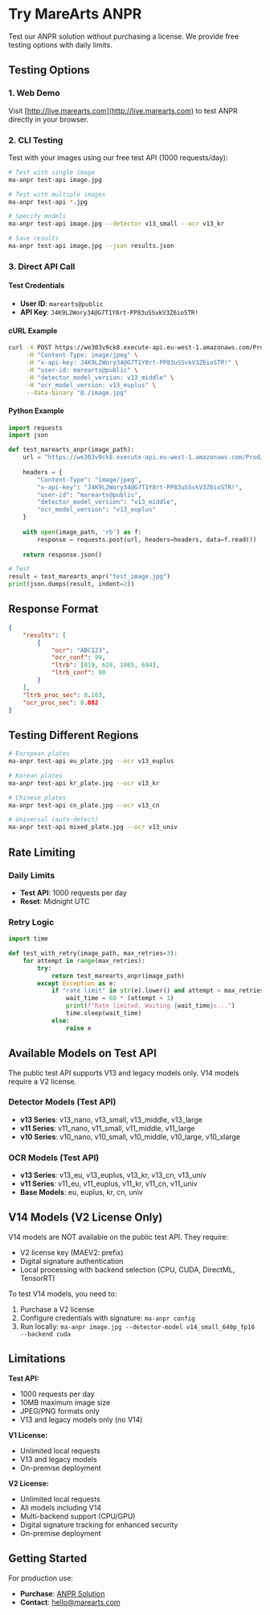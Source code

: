 # Try MareArts ANPR

Test our ANPR solution without purchasing a license. We provide free testing options with daily limits.

## Testing Options

### 1. Web Demo
Visit [http://live.marearts.com](http://live.marearts.com) to test ANPR directly in your browser.

### 2. CLI Testing

Test with your images using our free test API (1000 requests/day):

```bash
# Test with single image
ma-anpr test-api image.jpg

# Test with multiple images
ma-anpr test-api *.jpg

# Specify models
ma-anpr test-api image.jpg --detector v13_small --ocr v13_kr

# Save results
ma-anpr test-api image.jpg --json results.json
```

### 3. Direct API Call

#### Test Credentials
- **User ID**: `marearts@public`
- **API Key**: `J4K9L2Wory34@G7T1Y8rt-PP83uSSvkV3Z6ioSTR!`

#### cURL Example
```bash
curl -X POST https://we303v9ck8.execute-api.eu-west-1.amazonaws.com/Prod/marearts_anpr \
     -H "Content-Type: image/jpeg" \
     -H "x-api-key: J4K9L2Wory34@G7T1Y8rt-PP83uSSvkV3Z6ioSTR!" \
     -H "user-id: marearts@public" \
     -H "detector_model_version: v13_middle" \
     -H "ocr_model_version: v13_euplus" \
     --data-binary "@./image.jpg"
```

#### Python Example
```python
import requests
import json

def test_marearts_anpr(image_path):
    url = "https://we303v9ck8.execute-api.eu-west-1.amazonaws.com/Prod/marearts_anpr"
    
    headers = {
        "Content-Type": "image/jpeg",
        "x-api-key": "J4K9L2Wory34@G7T1Y8rt-PP83uSSvkV3Z6ioSTR!",
        "user-id": "marearts@public",
        "detector_model_version": "v13_middle",
        "ocr_model_version": "v13_euplus"
    }
    
    with open(image_path, 'rb') as f:
        response = requests.post(url, headers=headers, data=f.read())
    
    return response.json()

# Test
result = test_marearts_anpr("test_image.jpg")
print(json.dumps(result, indent=2))
```

## Response Format

```json
{
    "results": [
        {
            "ocr": "ABC123",
            "ocr_conf": 99,
            "ltrb": [819, 628, 1085, 694],
            "ltrb_conf": 90
        }
    ],
    "ltrb_proc_sec": 0.163,
    "ocr_proc_sec": 0.082
}
```

## Testing Different Regions

```bash
# European plates
ma-anpr test-api eu_plate.jpg --ocr v13_euplus

# Korean plates
ma-anpr test-api kr_plate.jpg --ocr v13_kr

# Chinese plates
ma-anpr test-api cn_plate.jpg --ocr v13_cn

# Universal (auto-detect)
ma-anpr test-api mixed_plate.jpg --ocr v13_univ
```

## Rate Limiting

### Daily Limits
- **Test API**: 1000 requests per day
- **Reset**: Midnight UTC

### Retry Logic
```python
import time

def test_with_retry(image_path, max_retries=3):
    for attempt in range(max_retries):
        try:
            return test_marearts_anpr(image_path)
        except Exception as e:
            if "rate limit" in str(e).lower() and attempt < max_retries - 1:
                wait_time = 60 * (attempt + 1)
                print(f"Rate limited. Waiting {wait_time}s...")
                time.sleep(wait_time)
            else:
                raise e
```

## Available Models on Test API

The public test API supports V13 and legacy models only. V14 models require a V2 license.

### Detector Models (Test API)
- **v13 Series**: v13_nano, v13_small, v13_middle, v13_large
- **v11 Series**: v11_nano, v11_small, v11_middle, v11_large  
- **v10 Series**: v10_nano, v10_small, v10_middle, v10_large, v10_xlarge

### OCR Models (Test API)
- **v13 Series**: v13_eu, v13_euplus, v13_kr, v13_cn, v13_univ
- **v11 Series**: v11_eu, v11_euplus, v11_kr, v11_cn, v11_univ
- **Base Models**: eu, euplus, kr, cn, univ

## V14 Models (V2 License Only)

V14 models are NOT available on the public test API. They require:
- V2 license key (MAEV2: prefix)
- Digital signature authentication
- Local processing with backend selection (CPU, CUDA, DirectML, TensorRT)

To test V14 models, you need to:
1. Purchase a V2 license
2. Configure credentials with signature: `ma-anpr config`
3. Run locally: `ma-anpr image.jpg --detector-model v14_small_640p_fp16 --backend cuda`

## Limitations

**Test API:**
- 1000 requests per day
- 10MB maximum image size
- JPEG/PNG formats only
- V13 and legacy models only (no V14)

**V1 License:**
- Unlimited local requests
- V13 and legacy models
- On-premise deployment

**V2 License:**
- Unlimited local requests
- All models including V14
- Multi-backend support (CPU/GPU)
- Digital signature tracking for enhanced security
- On-premise deployment

## Getting Started

For production use:
- **Purchase**: [ANPR Solution](https://study.marearts.com/p/anpr-lpr-solution.html)
- **Contact**: [hello@marearts.com](mailto:hello@marearts.com)